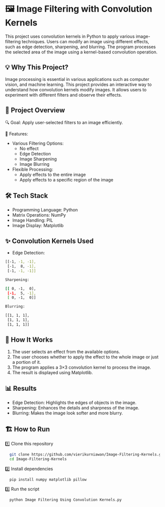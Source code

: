 # 🖼 Image Filtering with Convolution Kernels

This project uses convolution kernels in Python to apply various image-filtering techniques. Users can modify an image using different effects, such as edge detection, sharpening, and blurring. The program processes the selected area of the image using a kernel-based convolution operation.

## 💡 Why This Project?
Image processing is essential in various applications such as computer vision, and machine learning. This project provides an interactive way to understand how convolution kernels modify images. It allows users to experiment with different filters and observe their effects.

## 🚀 Project Overview

🔍 Goal: Apply user-selected filters to an image efficiently.

🔧 Features:
- Various Filtering Options:
  - No effect
  - Edge Detection
  - Image Sharpening
  - Image Blurring
- Flexible Processing:
  - Apply effects to the entire image
  - Apply effects to a specific region of the image

## 🛠 Tech Stack
- Programming Language: Python
- Matrix Operations: NumPy
- Image Handling: PIL
- Image Display: Matplotlib

## ✨ Convolution Kernels Used
- Edge Detection:
```bash
[[-1, -1, -1],
 [-1,  8, -1],
 [-1, -1, -1]]
```
```bash
Sharpening:

[[ 0, -1,  0],
 [-1,  5, -1],
 [ 0, -1,  0]]
```
```bash
Blurring:

[[1, 1, 1],
 [1, 1, 1],
 [1, 1, 1]]
```

## 📜 How It Works
1. The user selects an effect from the available options.
2. The user chooses whether to apply the effect to the whole image or just a portion of it.
3. The program applies a 3×3 convolution kernel to process the image.
4. The result is displayed using Matplotlib.

## 📊 Results
- Edge Detection: Highlights the edges of objects in the image.
- Sharpening: Enhances the details and sharpness of the image.
- Blurring: Makes the image look softer and more blurry.

## 🏗 How to Run

1️⃣ Clone this repository
```bash
  git clone https://github.com/vierikurniawan/Image-Filtering-Kernels.git  
  cd Image-Filtering-Kernels  
```
2️⃣ Install dependencies
```
  pip install numpy matplotlib pillow
```
3️⃣ Run the script
```
  python Image Filtering Using Convolution Kernels.py
```
